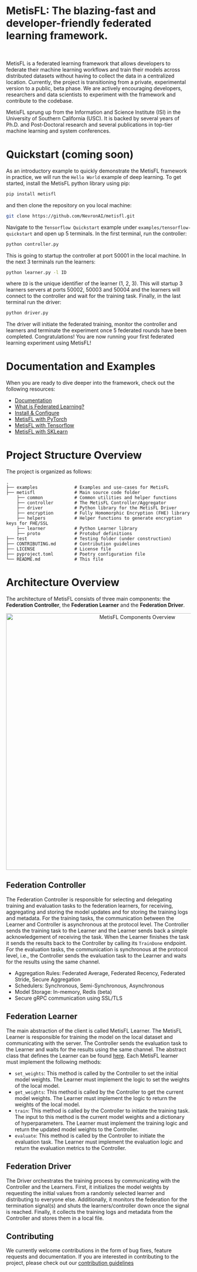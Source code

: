 # MetisFL: The blazing-fast and developer-friendly federated learning framework.

&nbsp;

MetisFL is a federated learning framework that allows developers to federate their machine learning workflows and train their models across distributed datasets without having to collect the data in a centralized location. Currently, the project is transitioning from a private, experimental version to a public, beta phase. We are actively encouraging developers, researchers and data scientists to experiment with the framework and contribute to the codebase.

MetisFL sprung up from the Information and Science Institute (ISI) in the University of Southern California (USC). It is backed by several years of Ph.D. and Post-Doctoral research and several publications in top-tier machine learning and system conferences. 

# Quickstart (coming soon)

As an introductory example to quickly demonstrate the MetisFL framework in practice, we will run the `Hello World` example of deep learning. To get started, install the MetisFL python library using pip:

```Bash
pip install metisfl
```

and then clone the repository on you local machine:

```Bash
git clone https://github.com/NevronAI/metisfl.git
```

Navigate to the `Tensorflow Quickstart` example under `examples/tensorflow-quickstart` and open up 5 terminals. In the first terminal, run the controller:

```Bash
python controller.py
```

This is going to startup the controller at port 50001 in the local machine. In the next 3 terminals run the learners:

```Bash
python learner.py -l ID
```

where `ID` is the unique identifier of the learner (1, 2, 3). This will startup 3 learners servers at ports 50002, 50003 and 50004 and the learners will connect to the controller and wait for the training task. Finally, in the last terminal run the driver:

```Bash
python driver.py
```

The driver will initiate the federated training, monitor the controller and learners and terminate the experiment once 5 federated rounds have been completed. Congratulations! You are now running your first federated learning experiment using MetisFL!

# Documentation and Examples

When you are ready to dive deeper into the framework, check out the following resources:

- [Documentation](https://docs.nevron.ai/)
- [What is Federated Learning?](https://docs.nevron.ai/introduction/federated-learning)
- [Install & Configure](https://docs.nevron.ai/quickstart/installation)
- [MetisFL with PyTorch](https://docs.nevron.ai/quickstart/torch)
- [MetisFL with Tensorflow](https://docs.nevron.ai/quickstart/tensorflow)
- [MetisFL with SKLearn](https://docs.nevron.ai/quickstart/sklearn)

# Project Structure Overview

The project is organized as follows:

    .
    ├── examples              # Examples and use-cases for MetisFL
    ├── metisfl               # Main source code folder
        ├── common            # Common utilities and helper functions
        ├── controller        # The MetisFL Controller/Aggregator
        ├── driver            # Python library for the MetisFL Driver
        ├── encryption        # Fully Homomorphic Encryption (FHE) library
        ├── helpers           # Helper functions to generate encryption keys for FHE/SSL       
        ├── learner           # Python Learner library
        ├── proto             # Protobuf definitions 
    ├── test                  # Testing folder (under construction)
    ├── CONTRIBUTING.md       # Contribution guidelines
    ├── LICENSE               # License file
    ├── pyproject.toml        # Poetry configuration file
    └── README.md             # This file

# Architecture Overview

The architecture of MetisFL consists of three main components: the **Federation Controller**, the **Federation Learner** and the **Federation Driver**.

<div align="center">
<picture>
  <source media="(prefers-color-scheme: light)" srcset="https://docs.nevron.ai/img/light/MetisFL-Components-Overview-02.webp" width="700px">
  <img alt="MetisFL Components Overview" src="https://docs.nevron.ai/img/dark/MetisFL-Components-Overview-01.webp" width="700px">
</picture>
</div>

## Federation Controller

The Federation Controller is responsible for selecting and delegating training and evaluation tasks to the federation learners, for receiving, aggregating and storing the model updates and for storing the training logs and metadata. For the training tasks, the communication between the Learner and Controller is asynchronous at the protocol level. The Controller sends the training task to the Learner and the Learner sends back a simple acknowledgement of receiving the task. When the Learner finishes the task it sends the results back to the Controller by calling its `TrainDone` endpoint. For the evaluation tasks, the communication is synchronous at the protocol level, i.e., the Controller sends the evaluation task to the Learner and waits for the results using the same channel.

- Aggregation Rules: Federated Average, Federated Recency, Federated Stride, Secure Aggregation
- Schedulers: Synchronous, Semi-Synchronous, Asynchronous
- Model Storage: In-memory, Redis (beta)
- Secure gRPC communication using SSL/TLS

## Federation Learner

The main abstraction of the client is called MetisFL Learner. The MetisFL Learner is responsible for training the model on the local dataset and communicating with the server. The Controller sends the evaluation task to the Learner and waits for the results using the same channel. The abstract class that defines the Learner can be found [here](https://github.com/NevronAI/metisfl/blob/main/metisfl/learner/learner.py). Each MetisFL learner must implement the following methods:

- `set_weights`: This method is called by the Controller to set the initial model weights. The Learner must implement the logic to set the weights of the local model.
- `get_weights`: This method is called by the Controller to get the current model weights. The Learner must implement the logic to return the weights of the local model.
- `train`: This method is called by the Controller to initiate the training task. The input to this method is the current model weights and a dictionary of hyperparameters. The Learner must implement the training logic and return the updated model weights to the Controller.
- `evaluate`: This method is called by the Controller to initiate the evaluation task. The Learner must implement the evaluation logic and return the evaluation metrics to the Controller.

## Federation Driver

The Driver orchestrates the training process by communicating with the Controller and the Learners. First, it initializes the model weights by requesting the initial values from a randomly selected learner and distributing to everyone else. Additionally, it monitors the federation for the termination signal(s) and shuts the learners/controller down once the signal is reached. Finally, it collects the training logs and metadata from the Controller and stores them in a local file.

## Contributing
We currently welcome contributions in the form of bug fixes, feature requests and documentation. If you are interested in contributing to the project, please check out our [contribution guidelines](
  https://github.com/NevronAI/MetisFL/blob/main/CONTRIBUTING.md)

